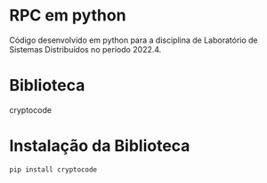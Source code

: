# RPC em python
Código desenvolvido em python para a disciplina de Laboratório de Sistemas Distribuídos no período 2022.4.

# Biblioteca
cryptocode

# Instalação da Biblioteca
```
pip install cryptocode
```

